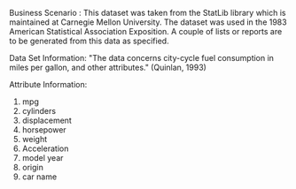 Business Scenario : 
This dataset was taken from the StatLib library which is maintained at Carnegie Mellon University. The dataset was used in the 1983 American Statistical Association Exposition. A couple of lists or reports are to be generated from this data as specified.


Data Set Information:
"The data concerns city-cycle fuel consumption in miles per gallon, and other attributes." (Quinlan, 1993)


Attribute Information:
1. mpg
2. cylinders
3. displacement
4. horsepower
5. weight
6. Acceleration  
7. model year 
8. origin 
9. car name
